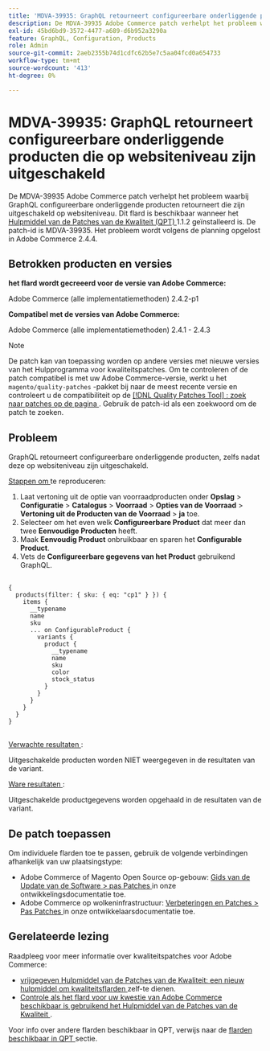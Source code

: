 ```yaml
---
title: 'MDVA-39935: GraphQL retourneert configureerbare onderliggende producten die op websiteniveau zijn uitgeschakeld."'
description: De MDVA-39935 Adobe Commerce patch verhelpt het probleem waarbij GraphQL configureerbare onderliggende producten retourneert die zijn uitgeschakeld op websiteniveau. Deze patch is beschikbaar wanneer [Quality Patches Tool (QPT)] (https://experienceleague.adobe.com/en/docs/commerce-operations/upgrade-guide/patches/overview) 1.1.2 is geïnstalleerd. De patch-id is MDVA-39935. Het probleem wordt volgens de planning opgelost in Adobe Commerce 2.4.4.
exl-id: 45bd6bd9-3572-4477-a689-d6b952a3290a
feature: GraphQL, Configuration, Products
role: Admin
source-git-commit: 2aeb2355b74d1cdfc62b5e7c5aa04fcd0a654733
workflow-type: tm+mt
source-wordcount: '413'
ht-degree: 0%

---
```


# MDVA-39935: GraphQL retourneert configureerbare onderliggende producten die op websiteniveau zijn uitgeschakeld

De MDVA-39935 Adobe Commerce patch verhelpt het probleem waarbij GraphQL configureerbare onderliggende producten retourneert die zijn uitgeschakeld op websiteniveau. Dit flard is beschikbaar wanneer het [ Hulpmiddel van de Patches van de Kwaliteit (QPT) ](https://experienceleague.adobe.com/en/docs/commerce-operations/upgrade-guide/patches/overview) 1.1.2 geïnstalleerd is. De patch-id is MDVA-39935. Het probleem wordt volgens de planning opgelost in Adobe Commerce 2.4.4.

## Betrokken producten en versies

**het flard wordt gecreeerd voor de versie van Adobe Commerce:**

Adobe Commerce (alle implementatiemethoden) 2.4.2-p1

**Compatibel met de versies van Adobe Commerce:**

Adobe Commerce (alle implementatiemethoden) 2.4.1 - 2.4.3

>[!NOTE]
>
>De patch kan van toepassing worden op andere versies met nieuwe versies van het Hulpprogramma voor kwaliteitspatches. Om te controleren of de patch compatibel is met uw Adobe Commerce-versie, werkt u het `magento/quality-patches` -pakket bij naar de meest recente versie en controleert u de compatibiliteit op de [[!DNL Quality Patches Tool] : zoek naar patches op de pagina ](https://experienceleague.adobe.com/tools/commerce-quality-patches/index.html) . Gebruik de patch-id als een zoekwoord om de patch te zoeken.

## Probleem

GraphQL retourneert configureerbare onderliggende producten, zelfs nadat deze op websiteniveau zijn uitgeschakeld.

<u> Stappen om </u> te reproduceren:

1. Laat vertoning uit de optie van voorraadproducten onder **Opslag** > **Configuratie** > **Catalogus** > **Voorraad** > **Opties van de Voorraad** > **Vertoning uit de Producten van de Voorraad** > **ja** toe.
1. Selecteer om het even welk **Configureerbare Product** dat meer dan twee **Eenvoudige Producten** heeft.
1. Maak **Eenvoudig Product** onbruikbaar en sparen het **Configurable Product**.
1. Vets de **Configureerbare gegevens van het Product** gebruikend GraphQL.

<pre>
  <code class="language-graphql">
{
  products(filter: { sku: { eq: "cp1" } }) {
    items {
      __typename
      name
      sku
      ... on ConfigurableProduct {
        variants {
          product {
            __typename
            name
            sku
            color
            stock_status
          }
        }
      }
    }
  }
}
</code>
</pre>

<u> Verwachte resultaten </u>:

Uitgeschakelde producten worden NIET weergegeven in de resultaten van de variant.

<u> Ware resultaten </u>:

Uitgeschakelde productgegevens worden opgehaald in de resultaten van de variant.

## De patch toepassen

Om individuele flarden toe te passen, gebruik de volgende verbindingen afhankelijk van uw plaatsingstype:

* Adobe Commerce of Magento Open Source op-gebouw: [ Gids van de Update van de Software > pas Patches ](https://experienceleague.adobe.com/en/docs/commerce-operations/tools/quality-patches-tool/usage) in onze ontwikkelingsdocumentatie toe.
* Adobe Commerce op wolkeninfrastructuur: [ Verbeteringen en Patches > Pas Patches ](https://experienceleague.adobe.com/en/docs/commerce-cloud-service/user-guide/develop/upgrade/apply-patches) in onze ontwikkelaarsdocumentatie toe.

## Gerelateerde lezing

Raadpleeg voor meer informatie over kwaliteitspatches voor Adobe Commerce:

* [ vrijgegeven Hulpmiddel van de Patches van de Kwaliteit: een nieuw hulpmiddel om kwaliteitsflarden ](/help/announcements/adobe-commerce-announcements/magento-quality-patches-released-new-tool-to-self-serve-quality-patches.md) zelf-te dienen.
* [ Controle als het flard voor uw kwestie van Adobe Commerce beschikbaar is gebruikend het Hulpmiddel van de Patches van de Kwaliteit ](/help/support-tools/patches-available-in-qpt-tool/check-patch-for-magento-issue-with-magento-quality-patches.md).

Voor info over andere flarden beschikbaar in QPT, verwijs naar de [ flarden beschikbaar in QPT ](https://support.magento.com/hc/en-us/sections/360010506631-Patches-available-in-QPT-tool-) sectie.

